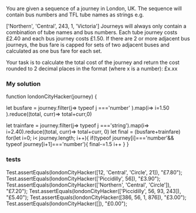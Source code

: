 You are given a sequence of a journey in London, UK. The sequence will contain bus numbers and TFL tube names as strings e.g.

['Northern', 'Central', 243, 1, 'Victoria']
Journeys will always only contain a combination of tube names and bus numbers. Each tube journey costs £2.40 and each bus journey costs £1.50. If there are 2 or more adjacent bus journeys, the bus fare is capped for sets of two adjacent buses and calculated as one bus fare for each set.

Your task is to calculate the total cost of the journey and return the cost rounded to 2 decimal places in the format (where x is a number): £x.xx

### My solution

function londonCityHacker(journey) {

let busfare =  journey.filter(j=> typeof j ==='number' ).map(i=> i=1.50 ).reduce((total, curr)=> total+curr,0)
  

let trainfare = journey.filter(j=> typeof j ==='string').map(i=> i=2.40).reduce((total, curr)=> total+curr, 0) 
let final = (busfare+trainfare)
for(let i=0; i< journey.length; i++){
  if(typeof journey[i]==='number'&& typeof journey[i+1]==='number'){
    final-=1.5
    i++
  }
}

### tests
Test.assertEquals(londonCityHacker([12, 'Central', 'Circle', 21]), "£7.80");
Test.assertEquals(londonCityHacker(['Piccidilly', 56]), "£3.90");
Test.assertEquals(londonCityHacker(['Northern', 'Central', 'Circle']), "£7.20");
Test.assertEquals(londonCityHacker(['Piccidilly', 56, 93, 243]), "£5.40");
Test.assertEquals(londonCityHacker([386, 56, 1, 876]), "£3.00");
Test.assertEquals(londonCityHacker([]), "£0.00");

